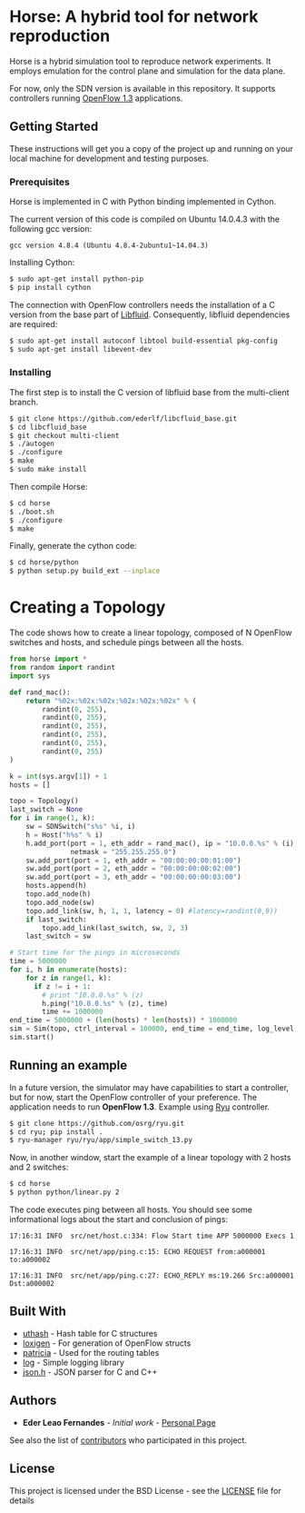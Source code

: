 # Horse: A hybrid tool for network reproduction

Horse is a hybrid simulation tool to reproduce network experiments. 
It employs emulation for the control plane and simulation for the data plane.

For now, only the SDN version is available in this repository. It supports controllers
running [OpenFlow 1.3](https://www.opennetworking.org/images/stories/downloads/sdn-resources/onf-specifications/openflow/openflow-spec-v1.3.1.pdf) applications. 

## Getting Started

These instructions will get you a copy of the project up and running on your local machine for development and testing purposes. 

### Prerequisites

Horse is implemented in C with Python binding implemented in Cython.

The current version of this code is compiled on Ubuntu 14.0.4.3 with the following gcc version:
```
gcc version 4.8.4 (Ubuntu 4.8.4-2ubuntu1~14.04.3)
```

Installing Cython:

```bash
$ sudo apt-get install python-pip
$ pip install cython
```

The connection with OpenFlow controllers needs the installation of a C version from the base part of [Libfluid](http://opennetworkingfoundation.github.io/libfluid/). Consequently, libfluid dependencies are required:

```bash
$ sudo apt-get install autoconf libtool build-essential pkg-config
$ sudo apt-get install libevent-dev 

```

### Installing

The first step is to install the C version of libfluid base from the multi-client branch.

```bash
$ git clone https://github.com/ederlf/libcfluid_base.git
$ cd libcfluid_base
$ git checkout multi-client
$ ./autogen
$ ./configure
$ make
$ sudo make install
```

Then compile Horse:

```bash
$ cd horse
$ ./boot.sh
$ ./configure
$ make
```

Finally, generate the cython code:

```bash
$ cd horse/python
$ python setup.py build_ext --inplace
```

# Creating a Topology

The code shows how to create a linear topology, composed of N OpenFlow switches and hosts, and schedule pings between all the hosts. 

```python
from horse import *
from random import randint
import sys

def rand_mac():
    return "%02x:%02x:%02x:%02x:%02x:%02x" % (
        randint(0, 255),
        randint(0, 255),
        randint(0, 255),
        randint(0, 255),
        randint(0, 255),
        randint(0, 255)
)

k = int(sys.argv[1]) + 1
hosts = []

topo = Topology()
last_switch = None
for i in range(1, k):
    sw = SDNSwitch("s%s" %i, i)
    h = Host("h%s" % i)
    h.add_port(port = 1, eth_addr = rand_mac(), ip = "10.0.0.%s" % (i), 
               netmask = "255.255.255.0")
    sw.add_port(port = 1, eth_addr = "00:00:00:00:01:00")
    sw.add_port(port = 2, eth_addr = "00:00:00:00:02:00")
    sw.add_port(port = 3, eth_addr = "00:00:00:00:03:00")
    hosts.append(h)
    topo.add_node(h)
    topo.add_node(sw)
    topo.add_link(sw, h, 1, 1, latency = 0) #latency=randint(0,9))
    if last_switch:
        topo.add_link(last_switch, sw, 2, 3)
    last_switch = sw

# Start time for the pings in microseconds
time = 5000000
for i, h in enumerate(hosts):
    for z in range(1, k):
      if z != i + 1:
        # print "10.0.0.%s" % (z)
        h.ping("10.0.0.%s" % (z), time)
        time += 1000000
end_time = 5000000 + (len(hosts) * len(hosts)) * 1000000  
sim = Sim(topo, ctrl_interval = 100000, end_time = end_time, log_level = LogLevels.LOG_INFO)
sim.start()
```

## Running an example

In a future version, the simulator may have capabilities to start a controller, but for now, start the OpenFlow controller of your preference. The application needs to run **OpenFlow 1.3**. 
Example using [Ryu](https://github.com/osrg/ryu) controller.

```bash
$ git clone https://github.com/osrg/ryu.git
$ cd ryu; pip install .
$ ryu-manager ryu/ryu/app/simple_switch_13.py
```

Now, in another window, start the example of a linear topology with 2 hosts and 2 switches:

```bash
$ cd horse
$ python python/linear.py 2
```

The code executes ping between all hosts. You should see some informational logs about the start and conclusion of pings:

```
17:16:31 INFO  src/net/host.c:334: Flow Start time APP 5000000 Execs 1

17:16:31 INFO  src/net/app/ping.c:15: ECHO REQUEST from:a000001 to:a000002

17:16:31 INFO  src/net/app/ping.c:27: ECHO_REPLY ms:19.266 Src:a000001 Dst:a000002
```

## Built With

* [uthash](https://troydhanson.github.io/uthash/) - Hash table for C structures
* [loxigen](https://github.com/floodlight/loxigen) - For generation of OpenFlow structs
* [patricia](https://github.com/jsommers/pytricia) - Used for the routing tables
* [log](https://github.com/rxi/log.c) - Simple logging library
* [json.h](https://github.com/sheredom/json.h) - JSON parser for C and C++

## Authors

* **Eder Leao Fernandes** - *Initial work* - [Personal Page](www.eecs.qmul.ac.uk/~eleao/)

See also the list of [contributors](https://github.com/ederlf/horse/contributors) who participated in this project.

## License

This project is licensed under the BSD License - see the [LICENSE](https://github.com/ederlf/horse/docs/LICENSE) file for details

